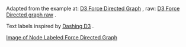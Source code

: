 Adapted from the example at: [D3 Force Directed Graph](https://bl.ocks.org/mbostock/4062045) , 
raw: [D3 Force Directed graph raw](https://bl.ocks.org/mbostock/raw/4062045/) .

Text labels inspired by [Dashing D3](https://www.dashingd3js.com/svg-text-element) .

[Image of Node Labeled Force Directed Graph](https://github.com/bshambaugh/mod-d3test-force-directed-4062045/tree/master/images/graph-node-label.png)

